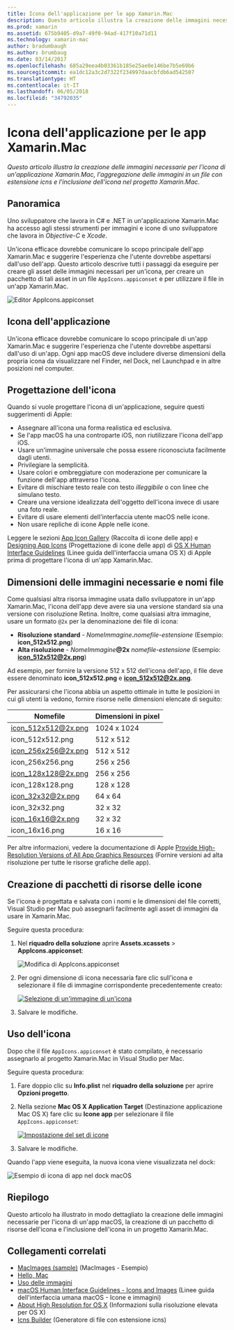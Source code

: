 ```yaml
---
title: Icona dell'applicazione per le app Xamarin.Mac
description: Questo articolo illustra la creazione delle immagini necessarie per l'icona di un'applicazione Xamarin.Mac, l'aggregazione delle immagini in un file con estensione icns e l'inclusione dell'icona nel progetto Xamarin.Mac.
ms.prod: xamarin
ms.assetid: 675b9405-d9a7-49f0-94ad-417f10a71d11
ms.technology: xamarin-mac
author: bradumbaugh
ms.author: brumbaug
ms.date: 03/14/2017
ms.openlocfilehash: 685a29eea4b03361b185e25ae0e146be7b5e69b6
ms.sourcegitcommit: ea1dc12a3c2d7322f234997daacbfdb6ad542507
ms.translationtype: HT
ms.contentlocale: it-IT
ms.lasthandoff: 06/05/2018
ms.locfileid: "34792035"
---
```

# <a name="application-icon-for-xamarinmac-apps"></a>Icona dell'applicazione per le app Xamarin.Mac

_Questo articolo illustra la creazione delle immagini necessarie per l'icona di un'applicazione Xamarin.Mac, l'aggregazione delle immagini in un file con estensione icns e l'inclusione dell'icona nel progetto Xamarin.Mac._


## <a name="overview"></a>Panoramica

Uno sviluppatore che lavora in C# e .NET in un'applicazione Xamarin.Mac ha accesso agli stessi strumenti per immagini e icone di uno sviluppatore che lavora in *Objective-C* e *Xcode*.

Un'icona efficace dovrebbe comunicare lo scopo principale dell'app Xamarin.Mac e suggerire l'esperienza che l'utente dovrebbe aspettarsi dall'uso dell'app. Questo articolo descrive tutti i passaggi da eseguire per creare gli asset delle immagini necessari per un'icona, per creare un pacchetto di tali asset in un file `AppIcons.appiconset` e per utilizzare il file in un'app Xamarin.Mac.

![Editor AppIcons.appiconset](app-icon-images/intro01.png "Editor AppIcons.appiconset")


## <a name="application-icon"></a>Icona dell'applicazione

Un'icona efficace dovrebbe comunicare lo scopo principale di un'app Xamarin.Mac e suggerire l'esperienza che l'utente dovrebbe aspettarsi dall'uso di un'app. Ogni app macOS deve includere diverse dimensioni della propria icona da visualizzare nel Finder, nel Dock, nel Launchpad e in altre posizioni nel computer.


## <a name="designing-the-icon"></a>Progettazione dell'icona

Quando si vuole progettare l'icona di un'applicazione, seguire questi suggerimenti di Apple:

- Assegnare all'icona una forma realistica ed esclusiva.
- Se l'app macOS ha una controparte iOS, non riutilizzare l'icona dell'app iOS.
- Usare un'immagine universale che possa essere riconosciuta facilmente dagli utenti.
- Privilegiare la semplicità.
- Usare colori e ombreggiature con moderazione per comunicare la funzione dell'app attraverso l'icona.
- Evitare di mischiare testo reale con testo _illeggibile_ o con linee che simulano testo.
- Creare una versione idealizzata dell'oggetto dell'icona invece di usare una foto reale.
- Evitare di usare elementi dell'interfaccia utente macOS nelle icone.
- Non usare repliche di icone Apple nelle icone.

Leggere le sezioni [App Icon Gallery](https://developer.apple.com/library/mac/documentation/UserExperience/Conceptual/OSXHIGuidelines/Gallery.html#//apple_ref/doc/uid/20000957-CH88-SW1) (Raccolta di icone delle app) e [Designing App Icons](https://developer.apple.com/library/mac/documentation/UserExperience/Conceptual/OSXHIGuidelines/Designing.html#//apple_ref/doc/uid/20000957-CH87-SW1) (Progettazione di icone delle app) di [OS X Human Interface Guidelines](https://developer.apple.com/library/mac/documentation/UserExperience/Conceptual/OSXHIGuidelines/) (Linee guida dell'interfaccia umana OS X) di Apple prima di progettare l'icona di un'app Xamarin.Mac.


## <a name="required-image-sizes-and-filenames"></a>Dimensioni delle immagini necessarie e nomi file

Come qualsiasi altra risorsa immagine usata dallo sviluppatore in un'app Xamarin.Mac, l'icona dell'app deve avere sia una versione standard sia una versione con risoluzione Retina. Inoltre, come qualsiasi altra immagine, usare un formato `@2x` per la denominazione dei file di icona:

- **Risoluzione standard**  - _NomeImmagine_**.**_nomefile-estensione_ (Esempio: **icon_512x512.png**)
- **Alta risoluzione**  - _NomeImmagine_**@2x** _nomefile-estensione_ (Esempio: **icon_512x512@2x.png**)

Ad esempio, per fornire la versione 512 x 512 dell'icona dell'app, il file deve essere denominato **icon_512x512.png** e **icon_512x512@2x.png**.

Per assicurarsi che l'icona abbia un aspetto ottimale in tutte le posizioni in cui gli utenti la vedono, fornire risorse nelle dimensioni elencate di seguito:

|Nomefile|Dimensioni in pixel|
|---|---|
|icon_512x512@2x.png|1024 x 1024|
|icon_512x512.png|512 x 512|
|icon_256x256@2x.png|512 x 512|
|icon_256x256.png|256 x 256|
|icon_128x128@2x.png|256 x 256|
|icon_128x128.png|128 x 128|
|icon_32x32@2x.png|64 x 64|
|icon_32x32.png|32 x 32|
|icon_16x16@2x.png|32 x 32|
|icon_16x16.png|16 x 16|

Per altre informazioni, vedere la documentazione di Apple [Provide High-Resolution Versions of All App Graphics Resources](https://developer.apple.com/library/mac/documentation/GraphicsAnimation/Conceptual/HighResolutionOSX/Optimizing/Optimizing.html#//apple_ref/doc/uid/TP40012302-CH7-SW3) (Fornire versioni ad alta risoluzione per tutte le risorse grafiche delle app).


## <a name="packaging-the-icon-resources"></a>Creazione di pacchetti di risorse delle icone

Se l'icona è progettata e salvata con i nomi e le dimensioni del file corretti, Visual Studio per Mac può assegnarli facilmente agli asset di immagini da usare in Xamarin.Mac.

Seguire questa procedura:

1. Nel **riquadro della soluzione** aprire **Assets.xcassets** > **AppIcons.appiconset**: 

    ![Modifica di AppIcons.appiconset](app-icon-images/intro01.png "Modifica di AppIcons.appiconset")
2. Per ogni dimensione di icona necessaria fare clic sull'icona e selezionare il file di immagine corrispondente precedentemente creato: 

    [![Selezione di un'immagine di un'icona](app-icon-images/intro02.png "Selezione di un'immagine di un'icona")](app-icon-images/intro02-large.png#lightbox)
3. Salvare le modifiche.


## <a name="using-the-icon"></a>Uso dell'icona

Dopo che il file `AppIcons.appiconset` è stato compilato, è necessario assegnarlo al progetto Xamarin.Mac in Visual Studio per Mac.

Seguire questa procedura:

1. Fare doppio clic su **Info.plist** nel **riquadro della soluzione** per aprire **Opzioni progetto**.
2. Nella sezione **Mac OS X Application Target** (Destinazione applicazione Mac OS X) fare clic su **Icone app** per selezionare il file `AppIcons.appiconset`: 

    [![Impostazione del set di icone](app-icon-images/icon01.png "Impostazione del set di icone")](app-icon-images/icon01-large.png#lightbox)
3. Salvare le modifiche.

Quando l'app viene eseguita, la nuova icona viene visualizzata nel dock:

![Esempio di icona di app nel dock macOS](app-icon-images/icon04.png "Esempio di icona di app nel dock macOS")


## <a name="summary"></a>Riepilogo

Questo articolo ha illustrato in modo dettagliato la creazione delle immagini necessarie per l'icona di un'app macOS, la creazione di un pacchetto di risorse dell'icona e l'inclusione dell'icona in un progetto Xamarin.Mac.


## <a name="related-links"></a>Collegamenti correlati

- [MacImages (sample)](https://developer.xamarin.com/samples/mac/MacImages/) (MacImages - Esempio)
- [Hello, Mac](~/mac/get-started/hello-mac.md)
- [Uso delle immagini](~/mac/app-fundamentals/image.md)
- [macOS Human Interface Guidelines - Icons and Images](https://developer.apple.com/macos/human-interface-guidelines/icons-and-images/image-size-and-resolution/) (Linee guida dell'interfaccia umana macOS - Icone e immagini)
- [About High Resolution for OS X](https://developer.apple.com/library/content/documentation/GraphicsAnimation/Conceptual/HighResolutionOSX/Introduction/Introduction.html) (Informazioni sulla risoluzione elevata per OS X)
- [Icns Builder](https://itunes.apple.com/us/app/icns-builder/id554660130?mt=12) (Generatore di file con estensione icns)
